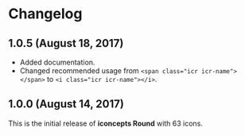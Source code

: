 # Changelog

## 1.0.5 (August 18, 2017)

* Added documentation.
* Changed recommended usage from ```<span class="icr icr-name"></span>``` to ```<i class="icr icr-name"></i>```.

## 1.0.0 (August 14, 2017)

This is the initial release of **iconcepts Round** with 63 icons.
